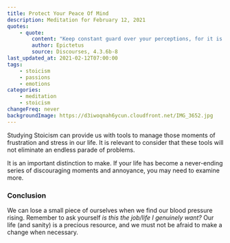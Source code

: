 ```yaml
---
title: Protect Your Peace Of Mind
description: Meditation for February 12, 2021
quotes:
    - quote:
        content: "Keep constant guard over your perceptions, for it is no small thing you are protecting, but your respect, trustworthiness and steadiness, peace of mind, freedom from pain and fear, in a word your freedom. For what would you sell these things?"
        author: Epictetus
        source: Discourses, 4.3.6b-8
last_updated_at: 2021-02-12T07:00:00
tags:
    - stoicism
    - passions
    - emotions
categories:
    - meditation
    - stoicism
changeFreq: never
backgroundImage: https://d3iwoqnah6ycun.cloudfront.net/IMG_3652.jpg
---
```


Studying Stoicism can provide us with tools to manage those moments of frustration and stress in our life. It is 
relevant to consider that these tools will not eliminate an endless parade of problems.

It is an important distinction to make. If your life has become a never-ending series of discouraging moments and 
annoyance, you may need to examine more.

### Conclusion

We can lose a small piece of ourselves when we find our blood pressure rising. Remember to ask yourself *is this the 
job/life I genuinely want?* Our life (and sanity) is a precious resource, and we must not be afraid to make a change 
when necessary.

